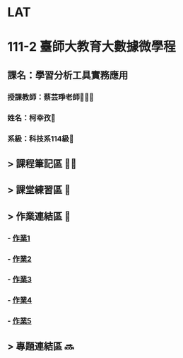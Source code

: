 # LAT
# 111-2 臺師大教育大數據微學程
## 課名：學習分析工具實務應用
### 授課教師：蔡芸琤老師👩🏻‍💻
### 姓名：柯幸孜🌼
### 系級：科技系114級🦁




## > 課程筆記區 ✍🏻
## > 課堂練習區 :book:


## > 作業連結區 :pencil:
###  - [作業1](https://github.com/Hsing-Tzu/LAT/blob/main/%E4%BD%9C%E6%A5%AD%E9%80%A3%E7%B5%90%E5%8D%80/Homework%201/Homework%201.ipynb)
###  - [作業2](https://github.com/Hsing-Tzu/LAT/blob/main/%E4%BD%9C%E6%A5%AD%E9%80%A3%E7%B5%90%E5%8D%80/Homework%202/Homework%202.ipynb)
###  - [作業3](https://github.com/Hsing-Tzu/LAT/blob/main/%E4%BD%9C%E6%A5%AD%E9%80%A3%E7%B5%90%E5%8D%80/Homework%203/Homework%203.ipynb)
###  - [作業4](https://github.com/Hsing-Tzu/LAT/tree/main/%E4%BD%9C%E6%A5%AD%E9%80%A3%E7%B5%90%E5%8D%80/Homework%204)
###  - [作業5](https://github.com/Hsing-Tzu/LAT/tree/main/%E4%BD%9C%E6%A5%AD%E9%80%A3%E7%B5%90%E5%8D%80/Homework%205)

## > 專題連結區 🔜
